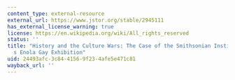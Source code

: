 ```yaml
---
content_type: external-resource
external_url: https://www.jstor.org/stable/2945111
has_external_license_warning: true
license: https://en.wikipedia.org/wiki/All_rights_reserved
status: ''
title: "History and the Culture Wars: The Case of the Smithsonian Institution\u2019\
  s Enola Gay Exhibition"
uid: 24493afc-3c84-4156-9f23-4afe5e471c81
wayback_url: ''
---
```

